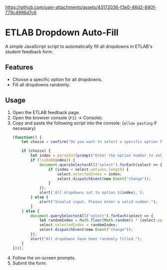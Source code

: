 

https://github.com/user-attachments/assets/43172036-f3e0-46d2-840f-779c4996d7c6
# ETLAB Dropdown Auto-Fill

A simple JavaScript script to automatically fill all dropdowns in ETLAB's student feedback form.

## Features
- Choose a specific option for all dropdowns.
- Fill all dropdowns randomly.

## Usage
1. Open the ETLAB feedback page.
2. Open the browser console (`F12` → Console).
3. Copy and paste the following script into the console: (`allow pasting` if necessary)
   ```javascript
   (function() {
       let choice = confirm("Do you want to select a specific option for all dropdowns?\n\nOK = Yes (choose an option)\nCancel = Random selection");

       if (choice) {
           let index = parseInt(prompt("Enter the option number to select (starting from 1):"), 10);
           if (!isNaN(index)) {
               document.querySelectorAll("select").forEach(select => {
                   if (index < select.options.length) {
                       select.selectedIndex = index;
                       select.dispatchEvent(new Event("change"));
                   }
               });
               alert(`All dropdowns set to option ${index}.`);
           } else {
               alert("Invalid input. Please enter a valid number.");
           }
       } else {
           document.querySelectorAll("select").forEach(select => {
               let randomIndex = Math.floor(Math.random() * (select.options.length - 1)) + 1;
               select.selectedIndex = randomIndex;
               select.dispatchEvent(new Event("change"));
           });
           alert("All dropdowns have been randomly filled.");
       }
   })();

4. Follow the on-screen prompts.
5. Submit the form.
